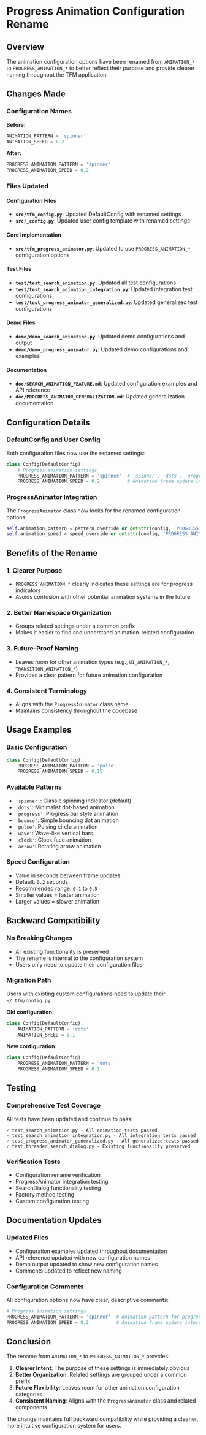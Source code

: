 # Progress Animation Configuration Rename

## Overview

The animation configuration options have been renamed from `ANIMATION_*` to `PROGRESS_ANIMATION_*` to better reflect their purpose and provide clearer naming throughout the TFM application.

## Changes Made

### Configuration Names

**Before:**
```python
ANIMATION_PATTERN = 'spinner'
ANIMATION_SPEED = 0.2
```

**After:**
```python
PROGRESS_ANIMATION_PATTERN = 'spinner'
PROGRESS_ANIMATION_SPEED = 0.2
```

### Files Updated

#### Configuration Files
- **`src/tfm_config.py`**: Updated DefaultConfig with renamed settings
- **`src/_config.py`**: Updated user config template with renamed settings

#### Core Implementation
- **`src/tfm_progress_animator.py`**: Updated to use `PROGRESS_ANIMATION_*` configuration options

#### Test Files
- **`test/test_search_animation.py`**: Updated all test configurations
- **`test/test_search_animation_integration.py`**: Updated integration test configurations
- **`test/test_progress_animator_generalized.py`**: Updated generalized test configurations

#### Demo Files
- **`demo/demo_search_animation.py`**: Updated demo configurations and output
- **`demo/demo_progress_animator.py`**: Updated demo configurations and examples

#### Documentation
- **`doc/SEARCH_ANIMATION_FEATURE.md`**: Updated configuration examples and API reference
- **`doc/PROGRESS_ANIMATOR_GENERALIZATION.md`**: Updated generalization documentation

## Configuration Details

### DefaultConfig and User Config

Both configuration files now use the renamed settings:

```python
class Config(DefaultConfig):
    # Progress animation settings
    PROGRESS_ANIMATION_PATTERN = 'spinner'  # 'spinner', 'dots', 'progress', 'bounce', 'pulse', 'wave', 'clock', 'arrow'
    PROGRESS_ANIMATION_SPEED = 0.2          # Animation frame update interval in seconds
```

### ProgressAnimator Integration

The `ProgressAnimator` class now looks for the renamed configuration options:

```python
self.animation_pattern = pattern_override or getattr(config, 'PROGRESS_ANIMATION_PATTERN', 'spinner')
self.animation_speed = speed_override or getattr(config, 'PROGRESS_ANIMATION_SPEED', 0.2)
```

## Benefits of the Rename

### 1. Clearer Purpose
- `PROGRESS_ANIMATION_*` clearly indicates these settings are for progress indicators
- Avoids confusion with other potential animation systems in the future

### 2. Better Namespace Organization
- Groups related settings under a common prefix
- Makes it easier to find and understand animation-related configuration

### 3. Future-Proof Naming
- Leaves room for other animation types (e.g., `UI_ANIMATION_*`, `TRANSITION_ANIMATION_*`)
- Provides a clear pattern for future animation configuration

### 4. Consistent Terminology
- Aligns with the `ProgressAnimator` class name
- Maintains consistency throughout the codebase

## Usage Examples

### Basic Configuration
```python
class Config(DefaultConfig):
    PROGRESS_ANIMATION_PATTERN = 'pulse'
    PROGRESS_ANIMATION_SPEED = 0.15
```

### Available Patterns
- `'spinner'`: Classic spinning indicator (default)
- `'dots'`: Minimalist dot-based animation
- `'progress'`: Progress bar style animation
- `'bounce'`: Simple bouncing dot animation
- `'pulse'`: Pulsing circle animation
- `'wave'`: Wave-like vertical bars
- `'clock'`: Clock face animation
- `'arrow'`: Rotating arrow animation

### Speed Configuration
- Value in seconds between frame updates
- Default: `0.2` seconds
- Recommended range: `0.1` to `0.5`
- Smaller values = faster animation
- Larger values = slower animation

## Backward Compatibility

### No Breaking Changes
- All existing functionality is preserved
- The rename is internal to the configuration system
- Users only need to update their configuration files

### Migration Path
Users with existing custom configurations need to update their `~/.tfm/config.py`:

**Old configuration:**
```python
class Config(DefaultConfig):
    ANIMATION_PATTERN = 'dots'
    ANIMATION_SPEED = 0.1
```

**New configuration:**
```python
class Config(DefaultConfig):
    PROGRESS_ANIMATION_PATTERN = 'dots'
    PROGRESS_ANIMATION_SPEED = 0.1
```

## Testing

### Comprehensive Test Coverage
All tests have been updated and continue to pass:

```
✓ test_search_animation.py - All animation tests passed
✓ test_search_animation_integration.py - All integration tests passed
✓ test_progress_animator_generalized.py - All generalized tests passed
✓ test_threaded_search_dialog.py - Existing functionality preserved
```

### Verification Tests
- Configuration rename verification
- ProgressAnimator integration testing
- SearchDialog functionality testing
- Factory method testing
- Custom configuration testing

## Documentation Updates

### Updated Files
- Configuration examples updated throughout documentation
- API reference updated with new configuration names
- Demo output updated to show new configuration names
- Comments updated to reflect new naming

### Configuration Comments
All configuration options now have clear, descriptive comments:

```python
# Progress animation settings
PROGRESS_ANIMATION_PATTERN = 'spinner'  # Animation pattern for progress indicators
PROGRESS_ANIMATION_SPEED = 0.2          # Animation frame update interval in seconds
```

## Conclusion

The rename from `ANIMATION_*` to `PROGRESS_ANIMATION_*` provides:

1. **Clearer Intent**: The purpose of these settings is immediately obvious
2. **Better Organization**: Related settings are grouped under a common prefix
3. **Future Flexibility**: Leaves room for other animation configuration categories
4. **Consistent Naming**: Aligns with the `ProgressAnimator` class and related components

The change maintains full backward compatibility while providing a cleaner, more intuitive configuration system for users.